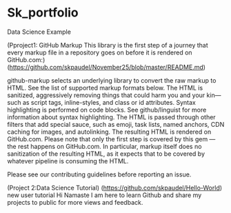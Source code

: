 # Sk_portfolio
Data Science Example

(Pproject1: GitHub Markup This library is the first step of a journey that every markup file in a repository goes on before it is rendered on GitHub.com:)(https://github.com/skpaudel/November25/blob/master/README.md)

github-markup selects an underlying library to convert the raw markup to HTML. See the list of supported markup formats below. The HTML is sanitized, aggressively removing things that could harm you and your kin—such as script tags, inline-styles, and class or id attributes. Syntax highlighting is performed on code blocks. See github/linguist for more information about syntax highlighting. The HTML is passed through other filters that add special sauce, such as emoji, task lists, named anchors, CDN caching for images, and autolinking. The resulting HTML is rendered on GitHub.com. Please note that only the first step is covered by this gem — the rest happens on GitHub.com. In particular, markup itself does no sanitization of the resulting HTML, as it expects that to be covered by whatever pipeline is consuming the HTML.

Please see our contributing guidelines before reporting an issue.

(Project 2:Data Science Tutorial) (https://github.com/skpaudel/Hello-World)
new user tutorial Hi Namaste I am here to learn Github and share my projects to public for more views and feedback.
